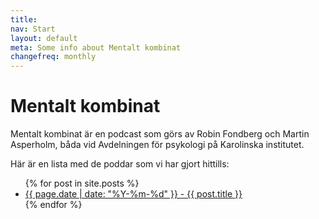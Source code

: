 ```yaml
---
title:
nav: Start
layout: default
meta: Some info about Mentalt kombinat
changefreq: monthly
---
```


# Mentalt kombinat

Mentalt kombinat är en podcast som görs av Robin Fondberg och Martin Asperholm, båda vid Avdelningen för psykologi på Karolinska institutet.

Här är en lista med de poddar som vi har gjort hittills:

<ul>
  {% for post in site.posts %}
    <li>
      <a href="{{ post.url }}">{{ page.date | date: "%Y-%m-%d" }} - {{ post.title }}</a>
    </li>
  {% endfor %}
</ul>
